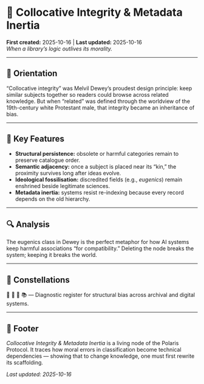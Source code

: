 # 🧬 Collocative Integrity & Metadata Inertia
**First created:** 2025-10-16 | **Last updated:** 2025-10-16  
*When a library’s logic outlives its morality.*

---

## 🧭 Orientation
“Collocative integrity” was Melvil Dewey’s proudest design principle: keep similar subjects together so readers could browse across related knowledge.
But when “related” was defined through the worldview of the 19th-century white Protestant male, that integrity became an inheritance of bias.

---

## 🧩 Key Features
- **Structural persistence:** obsolete or harmful categories remain to preserve catalogue order.
- **Semantic adjacency:** once a subject is placed near its “kin,” the proximity survives long after ideas evolve.
- **Ideological fossilisation:** discredited fields (e.g., *eugenics*) remain enshrined beside legitimate sciences.
- **Metadata inertia:** systems resist re-indexing because every record depends on the old hierarchy.

---

## 🔍 Analysis
The eugenics class in Dewey is the perfect metaphor for how AI systems keep harmful associations “for compatibility.”
Deleting the node breaks the system; keeping it breaks the world.

---

## 🌌 Constellations
🧬 🔮 🧠 📚 — Diagnostic register for structural bias across archival and digital systems.

---

## 🏮 Footer
*Collocative Integrity & Metadata Inertia* is a living node of the Polaris Protocol.
It traces how moral errors in classification become technical dependencies — showing that to change knowledge, one must first rewrite its scaffolding.

_Last updated: 2025-10-16_
